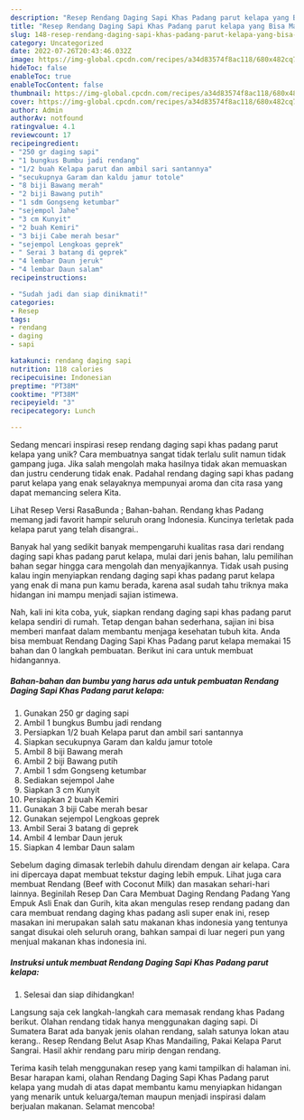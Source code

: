```yaml
---
description: "Resep Rendang Daging Sapi Khas Padang parut kelapa yang Bisa Manjain Lidah"
title: "Resep Rendang Daging Sapi Khas Padang parut kelapa yang Bisa Manjain Lidah"
slug: 148-resep-rendang-daging-sapi-khas-padang-parut-kelapa-yang-bisa-manjain-lidah
category: Uncategorized
date: 2022-07-26T20:43:46.032Z
image: https://img-global.cpcdn.com/recipes/a34d83574f8ac118/680x482cq70/rendang-daging-sapi-khas-padang-parut-kelapa-foto-resep-utama.jpg
hideToc: false
enableToc: true
enableTocContent: false
thumbnail: https://img-global.cpcdn.com/recipes/a34d83574f8ac118/680x482cq70/rendang-daging-sapi-khas-padang-parut-kelapa-foto-resep-utama.jpg
cover: https://img-global.cpcdn.com/recipes/a34d83574f8ac118/680x482cq70/rendang-daging-sapi-khas-padang-parut-kelapa-foto-resep-utama.jpg
author: Admin
authorAv: notfound
ratingvalue: 4.1
reviewcount: 17
recipeingredient:
- "250 gr daging sapi"
- "1 bungkus Bumbu jadi rendang"
- "1/2 buah Kelapa parut dan ambil sari santannya"
- "secukupnya Garam dan kaldu jamur totole"
- "8 biji Bawang merah"
- "2 biji Bawang putih"
- "1 sdm Gongseng ketumbar"
- "sejempol Jahe"
- "3 cm Kunyit"
- "2 buah Kemiri"
- "3 biji Cabe merah besar"
- "sejempol Lengkoas geprek"
- " Serai 3 batang di geprek"
- "4 lembar Daun jeruk"
- "4 lembar Daun salam"
recipeinstructions:

- "Sudah jadi dan siap dinikmati!"
categories:
- Resep
tags:
- rendang
- daging
- sapi

katakunci: rendang daging sapi 
nutrition: 118 calories
recipecuisine: Indonesian
preptime: "PT38M"
cooktime: "PT38M"
recipeyield: "3"
recipecategory: Lunch

---
```





Sedang mencari inspirasi resep rendang daging sapi khas padang parut kelapa yang unik? Cara membuatnya sangat tidak terlalu sulit namun tidak gampang juga. Jika salah mengolah maka hasilnya tidak akan memuaskan dan justru cenderung tidak enak. Padahal rendang daging sapi khas padang parut kelapa yang enak selayaknya mempunyai aroma dan cita rasa yang dapat memancing selera Kita.





Lihat Resep Versi RasaBunda ; Bahan-bahan. Rendang khas Padang memang jadi favorit hampir seluruh orang Indonesia. Kuncinya terletak pada kelapa parut yang telah disangrai..

Banyak hal yang sedikit banyak mempengaruhi kualitas rasa dari rendang daging sapi khas padang parut kelapa, mulai dari jenis bahan, lalu pemilihan bahan segar hingga cara mengolah dan menyajikannya. Tidak usah pusing kalau ingin menyiapkan rendang daging sapi khas padang parut kelapa yang enak di mana pun kamu berada, karena asal sudah tahu triknya maka hidangan ini mampu menjadi sajian istimewa.






Nah, kali ini kita coba, yuk, siapkan rendang daging sapi khas padang parut kelapa sendiri di rumah. Tetap dengan bahan sederhana, sajian ini bisa memberi manfaat dalam membantu menjaga kesehatan tubuh kita. Anda bisa membuat Rendang Daging Sapi Khas Padang parut kelapa memakai 15 bahan dan 0 langkah pembuatan. Berikut ini cara untuk membuat hidangannya.

<!--inarticleads1-->

##### Bahan-bahan dan bumbu yang harus ada untuk pembuatan Rendang Daging Sapi Khas Padang parut kelapa:

1. Gunakan 250 gr daging sapi
1. Ambil 1 bungkus Bumbu jadi rendang
1. Persiapkan 1/2 buah Kelapa parut dan ambil sari santannya
1. Siapkan secukupnya Garam dan kaldu jamur totole
1. Ambil 8 biji Bawang merah
1. Ambil 2 biji Bawang putih
1. Ambil 1 sdm Gongseng ketumbar
1. Sediakan sejempol Jahe
1. Siapkan 3 cm Kunyit
1. Persiapkan 2 buah Kemiri
1. Gunakan 3 biji Cabe merah besar
1. Gunakan sejempol Lengkoas geprek
1. Ambil  Serai 3 batang di geprek
1. Ambil 4 lembar Daun jeruk
1. Siapkan 4 lembar Daun salam


Sebelum daging dimasak terlebih dahulu direndam dengan air kelapa. Cara ini dipercaya dapat membuat tekstur daging lebih empuk. Lihat juga cara membuat Rendang (Beef with Coconut Milk) dan masakan sehari-hari lainnya. Beginilah Resep Dan Cara Membuat Daging Rendang Padang Yang Empuk Asli Enak dan Gurih, kita akan mengulas resep rendang padang dan cara membuat rendang daging khas padang asli super enak ini, resep masakan ini merupakan salah satu makanan khas indonesia yang tentunya sangat disukai oleh seluruh orang, bahkan sampai di luar negeri pun yang menjual makanan khas indonesia ini. 

<!--inarticleads2-->

##### Instruksi untuk membuat Rendang Daging Sapi Khas Padang parut kelapa:


1. Selesai dan siap dihidangkan!

Langsung saja cek langkah-langkah cara memasak rendang khas Padang berikut. Olahan rendang tidak hanya menggunakan daging sapi. Di Sumatera Barat ada banyak jenis olahan rendang, salah satunya lokan atau kerang.. Resep Rendang Belut Asap Khas Mandailing, Pakai Kelapa Parut Sangrai. Hasil akhir rendang paru mirip dengan rendang. 

Terima kasih telah menggunakan resep yang kami tampilkan di halaman ini. Besar harapan kami, olahan Rendang Daging Sapi Khas Padang parut kelapa yang mudah di atas dapat membantu kamu menyiapkan hidangan yang menarik untuk keluarga/teman maupun menjadi inspirasi dalam berjualan makanan. Selamat mencoba!
